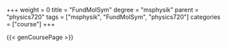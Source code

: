 +++
weight = 0
title = "FundMolSym"
degree = "msphysik"
parent = "physics720"
tags = ["msphysik", "FundMolSym", "physics720"]
categories = ["course"]
+++

{{< genCoursePage >}}

